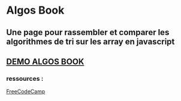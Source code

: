 # Algos Book

## Une page pour rassembler et comparer les algorithmes de tri sur les array en javascript
## [DEMO ALGOS BOOK](https://algos-book.vercel.app/)

### ressources :
[FreeCodeCamp](https://www.freecodecamp.org/news/sorting-algorithms-explained-with-examples-in-python-java-and-c/)